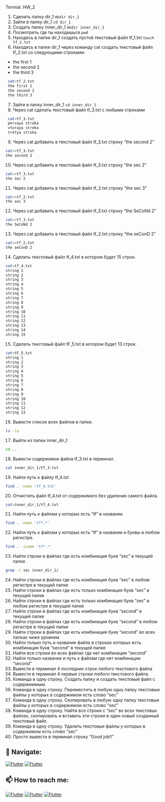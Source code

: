 Termial. HW_2
1. Сделать папку dir_1 `mkdir dir_1`
2. Зайти в папку dir_1 `cd dir_1`
3. Создать папку inner_dir_1 `mkdir inner_dir_1`
4. Посмотреть где ты находишься `pwd`
5. Находясь в папке dir_1 создать пустой текстовый файл tf_1.txt `touch tf_1.txt`
6. Находясь в папке dir_1 через команду cat создать текстовый файл tf_2.txt со следующими строками:
- the first 1
- the second 2
- the third 3
```sh
 cat>tf_2.txt
 the first 1
 the second 2
 the third 3
```
 7. Зайти в папку inner_dir_1 `cd inner_dir_1`
 8. Через cat сделать текстовый файл tf_3.txt  c любыми строками
```sh
 cat>tf_3.txt
 pervaya stroka
 vtoraya stroka
 tretya stroka
```
 9. Через cat добавить в текстовый файл tf_3.txt строку “the second 2”
 ```sh
 cat>>tf_3.txt
 the second 2
 ```
 10. Через cat добавить в текстовый файл tf_3.txt строку “the sec 2”
 ```sh
 cat>>tf_3.txt
 the sec 2
 ```
 11. Через cat добавить в текстовый файл tf_2.txt строку “the sec 3”
 ```sh
 cat>>tf_2.txt
 the sec 3
 ```
 12. Через cat добавить в текстовый файл tf_3.txt строку “the SeCoNd 2”
 ```sh
 cat>>tf_3.txt
 the SeCoNd 2
 ```
 13. Через cat добавить в текстовый файл tf_2.txt строку “the seConD 2”
 ```sh
 cat>>tf_2.txt
 the seConD 2
 ```
 14. Сделать текстовый файл tf_4.txt в котором будет 15 строк.
 ```sh
 cat>tf_4.txt
 string 1
 string 2
 string 3
 string 4
 string 5
 string 6
 string 7
 string 8
 string 9
 string 10
 string 11
 string 12
 string 13
 string 14
 string 15
 ```
 15. Сделать текстовый файл tF_5.txt в котором будет 13 строк.
  ```sh
 cat>tF_5.txt
 string 1
 string 2
 string 3
 string 4
 string 5
 string 6
 string 7
 string 8
 string 9
 string 10
 string 11
 string 12
 string 13
 ```
 16. Вывести список всех файлов в папке.
 ```sh
 ls -la
 ```
 17. Выйти из папки inner_dir_1
 ```sh
 cd ..
 ```
 18. Вывести содержимое файла tf_3.txt в терминал.
 ```sh
 cat inner_dir_1/tf_3.txt
 ``` 
 19. Найти путь к файлу tf_4.txt
 ```sh
 find . -name 'tf_4.txt'
 ```
 20. Отчистить файл tf_4.txt от содержимого без удаления самого файла.
 ```sh
 cat>inner_dir_1/tf_4.txt
 ```
 21. Найти путь к файлам у которых есть  “tf” в названии.
 ```sh
 find . -name 'tf*.*'
 ```
 22. Найти путь к файлам у которых есть  “tf” в названии и буквы в любом регистре.
 ```sh
 find . -iname 'tf*.*'
 ```
 23. Найти строки в файлах где есть комбинация букв “sec” в текущей папке
 ```sh
 grep -r sec inner_dir_1/
 ```
 24. Найти строки в файлах где есть комбинация букв “sec” в любом регистре в текущей папке
 25. Найти строки в файлах где есть только комбинация букв “sec” в текущей папке
 26. Найти строки в файлах где есть только комбинация букв “sec” в любом регистре в текущей папке
 27. Найти строки в файлах где есть комбинация букв “second” в текущей папке
 28. Найти строки в файлах где есть комбинация букв “second” в любом регистре в текущей папке
 29. Найти строки в файлах где есть комбинация букв “second” во всех папках ниже уровнем
 30. Найти только путь и название файла в строках которых есть комбинация букв “second” в текущей папке
 31. Найти все строки во всех файлах где нет комбинации “second”
 32. Найти только название и путь к файлам где нет комбинации “second”
 33. Вывести в терминал 4 последних строк любого текстового файла
 34. Вывести в терминал 4 первые строки любого текстового файла.
 35. Команда в одну строку. Создать папку и создать текстовый файл с содержиммым.
 36. Команда в одну строку. Переместить в любую одну папку текстовые файлы у которых в содержимом есть слово “sec”
 37. Команда в одну строку. Скопировать в любую одну папку текстовые файлы у которых в содержимом есть слово “sec”
 38. Команда в одну строку. Найти все строки c “sec” во всех текстовых файлах, скопировать и вставить эти строки в один новый созданный текстовый файл.
 39. Команда в одну строку. Удалить текстовые файлы у которых в содержимом есть слово “sec”
 40. Просто вывести в терминал строку “Good job!!”
## 🚏 Navigate:
[![Flutter](https://img.shields.io/badge/🏠-GITBASH_BRANCH-00A98F)](https://github.com/Pavlik1100/QA_practice_welcom_again/tree/Linux_terminal_GitBash_comands)  [![Flutter](https://img.shields.io/badge/🏠-QA_PRACTICE_BANCH-orange)](https://github.com/Pavlik1100/QA_practice_welcom_again/tree/main)
## 📫 How to reach me:  
[![Flutter](https://img.shields.io/badge/-Pavel_Simonov-000000?style=social&logo=LinkedIn)](https://www.linkedin.com/in/pavel-simonov-7a8b1119a/)  [![Flutter](https://img.shields.io/badge/-Pavel_Simonov-000000?style=social&logo=Telegram)](https://t.me/NuiSaiman)  [![Flutter](https://img.shields.io/badge/-simonovpavlik@gmail.com-000000?style=social&logo=Gmail)](mailto:simonovpavlik@gmail.com)
